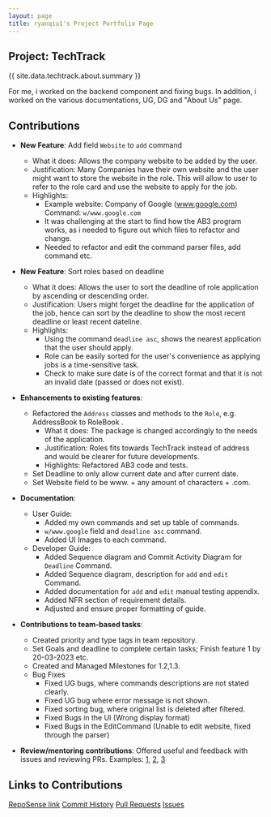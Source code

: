 ```yaml
---
layout: page
title: ryanqiu1's Project Portfolio Page
---
```


## Project: TechTrack

{{ site.data.techtrack.about.summary }}

For me, i worked on the backend component and fixing bugs. In addition, i worked on the various documentations, UG, DG and "About Us" page.

## Contributions
* **New Feature**: Add field `Website` to `add` command
    * What it does: Allows the company website to be added by the user.
    * Justification: Many Companies have their own website and the user might want to store the website in the role. This will allow to user to refer to the role card and use the website to apply for the job.
    * Highlights: 
      * Example website: Company of Google (www.google.com) Command: `w/www.google.com`
      * It was challenging at the start to find how the AB3 program works, as i needed to figure out which files to refactor and change.
      * Needed to refactor and edit the command parser files, add command etc.
      

* **New Feature**: Sort roles based on deadline 
    * What it does: Allows the user to sort the deadline of role application by ascending or descending order.
    * Justification: Users might forget the deadline for the application of the job, hence can sort by the deadline to show the most recent deadline or least recent dateline.
    * Highlights: 
      * Using the command `deadline asc`, shows the nearest application that the user should apply.
      * Role can be easily sorted for the user's convenience as applying jobs is a time-sensitive task.
      * Check to make sure date is of the correct format and that it is not an invalid date (passed or does not exist).


* **Enhancements to existing features**: 
    * Refactored the `Address` classes and methods to the `Role`, e.g. AddressBook to RoleBook .
      * What it does: The package is changed accordingly to the needs of the application.
      * Justification: Roles fits towards TechTrack instead of address and would be clearer for future developments.
      * Highlights: Refactored AB3 code and tests.
    * Set Deadline to only allow current date and after current date.
    * Set Website field to be www. + any amount of characters + .com.


* **Documentation**:
    * User Guide:
        * Added my own commands and set up table of commands.
        * `w/www.google` field and `deadline asc` command.
        * Added UI Images to each command.
    * Developer Guide:
        * Added Sequence diagram and Commit Activity Diagram for `Deadline` Command.
        * Added Sequence diagram, description  for `add` and `edit` Command.
        * Added documentation for `add` and `edit` manual testing appendix.
        * Added NFR section of requirement details.
        * Adjusted and ensure proper formatting of guide.
        

* **Contributions to team-based tasks**:
    * Created priority and type tags in team repository.
    * Set Goals and deadline to complete certain tasks; Finish feature 1 by 20-03-2023 etc.
    * Created and Managed Milestones for 1.2,1.3.
    * Bug Fixes
        * Fixed UG bugs, where commands descriptions are not stated clearly.
        * Fixed UG bug where error message is not shown.
        * Fixed sorting bug, where original list is deleted after filtered.
        * Fixed Bugs in the UI (Wrong display format)
        * Fixed Bugs in the EditCommand (Unable to edit website, fixed through the parser)
        

* **Review/mentoring contributions**:
  Offered useful and feedback with issues and reviewing PRs. Examples: [1](https://github.com/AY2223S2-CS2103-W16-2/tp/issues/145), [2](https://github.com/AY2223S2-CS2103-W16-2/tp/pull/52/), [3](https://github.com/AY2223S2-CS2103-W16-2/tp/pull/142)

## Links to Contributions
[RepoSense link](https://nus-cs2103-ay2223s2.github.io/tp-dashboard/?search=ryanqiu1&breakdown=true)
[Commit History](https://github.com/AY2223S2-CS2103-W16-2/tp/commits?author=ryanqiu1)
[Pull Requests](https://github.com/AY2223S2-CS2103-W16-2/tp/pulls?q=is%3Apr+author%3Aryanqiu1)
[Issues](https://github.com/AY2223S2-CS2103-W16-2/tp/issues?q=is%3Aissue+assignee%3Aryanqiu1)
